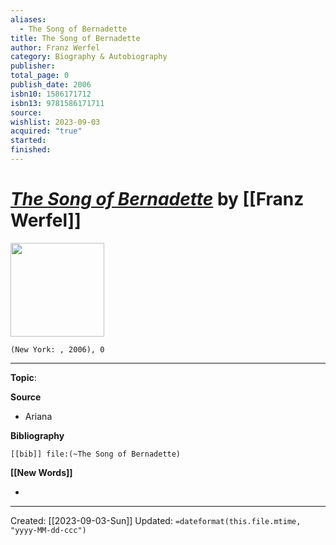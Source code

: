 ```yaml
---
aliases:
  - The Song of Bernadette
title: The Song of Bernadette
author: Franz Werfel
category: Biography & Autobiography
publisher: 
total_page: 0
publish_date: 2006
isbn10: 1586171712
isbn13: 9781586171711
source: 
wishlist: 2023-09-03
acquired: "true"
started: 
finished:
---
```

# *[The Song of Bernadette]()* by [[Franz Werfel]]

<img src="http://books.google.com/books/content?id=aGRMPwAACAAJ&printsec=frontcover&img=1&zoom=1&source=gbs_api" width=150>

`(New York: , 2006), 0`



--- 
**Topic**: 

**Source**
- Ariana

**Bibliography**

```query
[[bib]] file:(~The Song of Bernadette)
```
 

**[[New Words]]**

- 

---
Created: [[2023-09-03-Sun]]
Updated: `=dateformat(this.file.mtime, "yyyy-MM-dd-ccc")`
